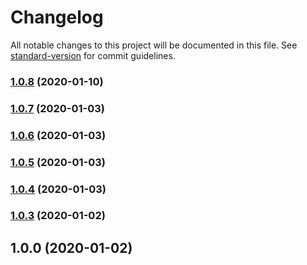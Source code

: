 # Changelog

All notable changes to this project will be documented in this file. See [standard-version](https://github.com/conventional-changelog/standard-version) for commit guidelines.

### [1.0.8](https://github.com/guochengwei/single-spa-vue-pre-loader/compare/v1.0.7...v1.0.8) (2020-01-10)

### [1.0.7](https://github.com/guochengwei/single-spa-vue-pre-loader/compare/v1.0.6...v1.0.7) (2020-01-03)

### [1.0.6](https://github.com/guochengwei/single-spa-vue-pre-loader/compare/v1.0.5...v1.0.6) (2020-01-03)

### [1.0.5](https://github.com/guochengwei/single-spa-vue-pre-loader/compare/v1.0.4...v1.0.5) (2020-01-03)

### [1.0.4](https://github.com/guochengwei/single-spa-vue-pre-loader/compare/v1.0.3...v1.0.4) (2020-01-03)

### [1.0.3](https://github.com/guochengwei/single-spa-vue-pre-loader/compare/v1.0.2...v1.0.3) (2020-01-02)

## 1.0.0 (2020-01-02)
